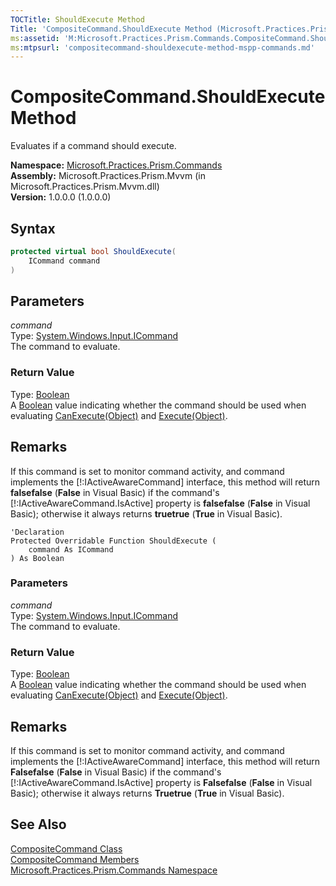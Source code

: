 ```yaml
---
TOCTitle: ShouldExecute Method
Title: 'CompositeCommand.ShouldExecute Method (Microsoft.Practices.Prism.Commands)'
ms:assetid: 'M:Microsoft.Practices.Prism.Commands.CompositeCommand.ShouldExecute(System.Windows.Input.ICommand)'
ms:mtpsurl: 'compositecommand-shouldexecute-method-mspp-commands.md'
---
```


# CompositeCommand.ShouldExecute Method

Evaluates if a command should execute.

**Namespace:** [Microsoft.Practices.Prism.Commands](/patterns-practices/reference/mspp-commands-namespace)  
**Assembly:** Microsoft.Practices.Prism.Mvvm (in Microsoft.Practices.Prism.Mvvm.dll)  
**Version:** 1.0.0.0 (1.0.0.0)

## Syntax

```C#
protected virtual bool ShouldExecute(
	ICommand command
)
```

## Parameters

*command*  
Type: [System.Windows.Input.ICommand](http://msdn.microsoft.com/en-us/library/ms616869)  
The command to evaluate.

### Return Value

Type: [Boolean](http://msdn.microsoft.com/en-us/library/a28wyd50)   
A [Boolean](http://msdn.microsoft.com/en-us/library/a28wyd50) value indicating whether the command should be used when evaluating [CanExecute(Object)](/patterns-practices/reference/compositecommand-canexecute-method-mspp-commands) and [Execute(Object)](/patterns-practices/reference/compositecommand-execute-method-mspp-commands).

## Remarks

 If this command is set to monitor command activity, and command implements the [!:IActiveAwareCommand\] interface, this method will return **falsefalse** (**False** in Visual Basic) if the command's [!:IActiveAwareCommand.IsActive\] property is **falsefalse** (**False** in Visual Basic); otherwise it always returns **truetrue** (**True** in Visual Basic).

```VB
'Declaration
Protected Overridable Function ShouldExecute ( 
	command As ICommand
) As Boolean
```

### Parameters

*command*  
Type: [System.Windows.Input.ICommand](http://msdn.microsoft.com/en-us/library/ms616869)  
The command to evaluate.

### Return Value

Type: [Boolean](http://msdn.microsoft.com/en-us/library/a28wyd50)    
A [Boolean](http://msdn.microsoft.com/en-us/library/a28wyd50) value indicating whether the command should be used when evaluating [CanExecute(Object)](/patterns-practices/reference/compositecommand-canexecute-method-mspp-commands) and [Execute(Object)](/patterns-practices/reference/compositecommand-execute-method-mspp-commands).

## Remarks

 If this command is set to monitor command activity, and command implements the [!:IActiveAwareCommand\] interface, this method will return **Falsefalse** (**False** in Visual Basic) if the command's [!:IActiveAwareCommand.IsActive\] property is **Falsefalse** (**False** in Visual Basic); otherwise it always returns **Truetrue** (**True** in Visual Basic).
 

## See Also

[CompositeCommand Class](/patterns-practices/reference/compositecommand-class-mspp-commands)  
[CompositeCommand Members](/patterns-practices/reference/compositecommand-members-mspp-commands)  
[Microsoft.Practices.Prism.Commands Namespace](/patterns-practices/reference/mspp-commands-namespace)  